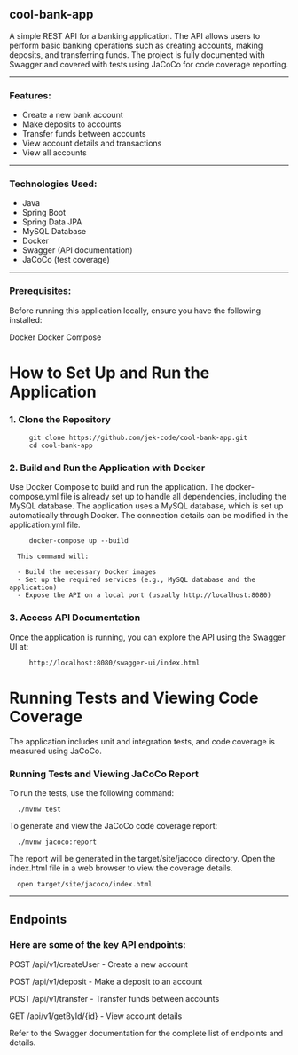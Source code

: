 ## cool-bank-app

A simple REST API for a banking application. The API allows users to perform basic banking operations such as creating accounts, making deposits, and transferring funds. The project is fully documented with Swagger and covered with tests using JaCoCo for code coverage reporting.


----------------------------------------------------------------------------------------------------
### Features:

- Create a new bank account
- Make deposits to accounts
- Transfer funds between accounts
- View account details and transactions
- View all accounts

----------------------------------------------------------------------------------------------------

### Technologies Used:

- Java
- Spring Boot
- Spring Data JPA
- MySQL Database
- Docker
- Swagger (API documentation)
- JaCoCo (test coverage)

----------------------------------------------------------------------------------------------------


### Prerequisites:

Before running this application locally, ensure you have the following installed:

Docker
Docker Compose




# How to Set Up and Run the Application

### 1. Clone the Repository
   
         git clone https://github.com/jek-code/cool-bank-app.git
         cd cool-bank-app


### 2. Build and Run the Application with Docker   
   Use Docker Compose to build and run the application. The docker-compose.yml file is already set up to handle all dependencies, including the MySQL database.
   The application uses a MySQL database, which is set up automatically through Docker. The connection details can be modified in the application.yml file.

         docker-compose up --build

      This command will:

      - Build the necessary Docker images   
      - Set up the required services (e.g., MySQL database and the application)   
      - Expose the API on a local port (usually http://localhost:8080)
   


### 3. Access API Documentation
   
   Once the application is running, you can explore the API using the Swagger UI at:

         http://localhost:8080/swagger-ui/index.html
   

# Running Tests and Viewing Code Coverage
   
   The application includes unit and integration tests, and code coverage is measured using JaCoCo.
   


### Running Tests and Viewing JaCoCo Report  


To run the tests, use the following command:

      ./mvnw test
      
To generate and view the JaCoCo code coverage report:

      ./mvnw jacoco:report
      
The report will be generated in the target/site/jacoco directory. Open the index.html file in a web browser to view the coverage details.

      open target/site/jacoco/index.html




----------------------------------------------------------------------------------------------------


      
## Endpoints

### Here are some of the key API endpoints:

POST /api/v1/createUser - Create a new account

POST /api/v1/deposit - Make a deposit to an account

POST /api/v1/transfer - Transfer funds between accounts

GET  /api/v1/getById/{id} - View account details


Refer to the Swagger documentation for the complete list of endpoints and details.
